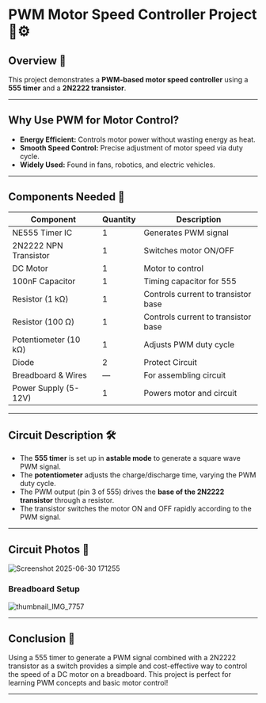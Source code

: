 # PWM Motor Speed Controller Project 🔄⚙️

## Overview 🚀  
This project demonstrates a **PWM-based motor speed controller** using a **555 timer** and a **2N2222 transistor**.  


---

## Why Use PWM for Motor Control?  
- **Energy Efficient:** Controls motor power without wasting energy as heat.  
- **Smooth Speed Control:** Precise adjustment of motor speed via duty cycle.  
- **Widely Used:** Found in fans, robotics, and electric vehicles.

---

## Components Needed 🧰

| Component            | Quantity | Description                         |
|---------------------|----------|-----------------------------------|
| NE555 Timer IC      | 1        | Generates PWM signal               |
| 2N2222 NPN Transistor| 1        | Switches motor ON/OFF              |
| DC Motor            | 1        | Motor to control                  |
| 100nF Capacitor     | 1        | Timing capacitor for 555           |
| Resistor (1 kΩ)     | 1        | Controls current to transistor base|
| Resistor (100 Ω)| 1        |   Controls current to transistor base         |
| Potentiometer (10 kΩ)| 1        | Adjusts PWM duty cycle             |
| Diode       | 2        |Protect Circuit|
| Breadboard & Wires  | —        | For assembling circuit             |
| Power Supply (5-12V)| 1        | Powers motor and circuit           |

---

## Circuit Description 🛠️  

- The **555 timer** is set up in **astable mode** to generate a square wave PWM signal.  
- The **potentiometer** adjusts the charge/discharge time, varying the PWM duty cycle.  
- The PWM output (pin 3 of 555) drives the **base of the 2N2222 transistor** through a resistor.  
- The transistor switches the motor ON and OFF rapidly according to the PWM signal.  


---




## Circuit Photos 📸
![Screenshot 2025-06-30 171255](https://github.com/user-attachments/assets/74f0a82e-6556-4d4f-b8e5-25837aeeb4e2)

 

### Breadboard Setup  
![thumbnail_IMG_7757](https://github.com/user-attachments/assets/25b9a3e8-33e5-416c-8a97-b0e9692c8e23)


---

## Conclusion 🎉

Using a 555 timer to generate a PWM signal combined with a 2N2222 transistor as a switch provides a simple and cost-effective way to control the speed of a DC motor on a breadboard. This project is perfect for learning PWM concepts and basic motor control!

---
